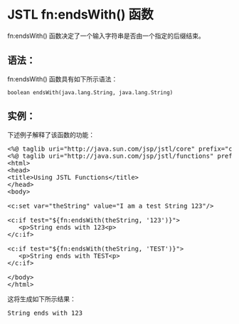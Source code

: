 # JSTL fn:endsWith() 函数

fn:endsWith() 函数决定了一个输入字符串是否由一个指定的后缀结束。

## 语法：

fn:endsWith() 函数具有如下所示语法：

``` 
boolean endsWith(java.lang.String, java.lang.String)
``` 

## 实例：

下述例子解释了该函数的功能：

<pre class="prettyprint notranslate tryit">
&lt;%@ taglib uri="http://java.sun.com/jsp/jstl/core" prefix="c" %&gt;
&lt;%@ taglib uri="http://java.sun.com/jsp/jstl/functions" prefix="fn" %&gt;
&lt;html&gt;
&lt;head&gt;
&lt;title&gt;Using JSTL Functions&lt;/title&gt;
&lt;/head&gt;
&lt;body&gt;

&lt;c:set var="theString" value="I am a test String 123"/&gt;

&lt;c:if test="${fn:endsWith(theString, '123')}"&gt;
   &lt;p&gt;String ends with 123&lt;p&gt;
&lt;/c:if&gt;

&lt;c:if test="${fn:endsWith(theString, 'TEST')}"&gt;
   &lt;p&gt;String ends with TEST&lt;p&gt;
&lt;/c:if&gt;

&lt;/body&gt;
&lt;/html&gt;
</pre>

这将生成如下所示结果：

<pre class="result notranslate">
String ends with 123
</pre>

